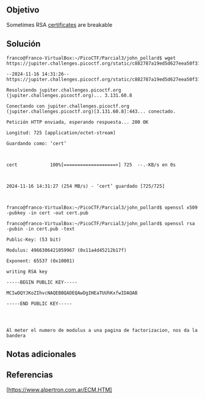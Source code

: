 ## Objetivo
Sometimes RSA [certificates](https://jupiter.challenges.picoctf.org/static/c882787a19ed5d627eea50f318d87ac5/cert) are breakable
## Solución
```
franco@franco-VirtualBox:~/PicoCTF/Parcial3/john_pollard$ wget https://jupiter.challenges.picoctf.org/static/c882787a19ed5d627eea50f318d87ac5/cert

--2024-11-16 14:31:26--  https://jupiter.challenges.picoctf.org/static/c882787a19ed5d627eea50f318d87ac5/cert

Resolviendo jupiter.challenges.picoctf.org (jupiter.challenges.picoctf.org)... 3.131.60.8

Conectando con jupiter.challenges.picoctf.org (jupiter.challenges.picoctf.org)[3.131.60.8]:443... conectado.

Petición HTTP enviada, esperando respuesta... 200 OK

Longitud: 725 [application/octet-stream]

Guardando como: ‘cert’

  

cert            100%[===================>] 725  --.-KB/s en 0s  

  

2024-11-16 14:31:27 (254 MB/s) - ‘cert’ guardado [725/725]

  

franco@franco-VirtualBox:~/PicoCTF/Parcial3/john_pollard$ openssl x509 -pubkey -in cert -out cert.pub

franco@franco-VirtualBox:~/PicoCTF/Parcial3/john_pollard$ openssl rsa -pubin -in cert.pub -text

Public-Key: (53 bit)

Modulus: 4966306421059967 (0x11a4d45212b17f)

Exponent: 65537 (0x10001)

writing RSA key

-----BEGIN PUBLIC KEY-----

MCIwDQYJKoZIhvcNAQEBBQADEQAwDgIHEaTUUhKxfwIDAQAB

-----END PUBLIC KEY-----

  
  

Al meter el numero de modulus a una pagina de factorizacion, nos da la bandera
```

## Notas adicionales

## Referencias
[https://www.alpertron.com.ar/ECM.HTM]
